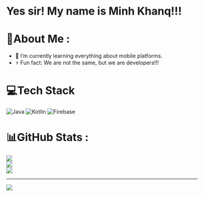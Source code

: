 # Yes sir! My name is Minh Khanq!!!
# 💫About Me :
- 🌱 I’m currently learning everything about mobile platforms.
- ⚡ Fun fact: We are not the same, but we are developers!!!

# 💻Tech Stack
![Java](https://img.shields.io/badge/java-%23ED8B00.svg?style=for-the-badge&logo=java&logoColor=white) ![Kotlin](https://img.shields.io/badge/kotlin-%230095D5.svg?style=for-the-badge&logo=kotlin&logoColor=white) ![Firebase](https://img.shields.io/badge/firebase-%23039BE5.svg?style=for-the-badge&logo=firebase)
# 📊GitHub Stats :
![](https://github-readme-stats.vercel.app/api?username=decoutkhanqindev&theme=react&hide_border=false&include_all_commits=false&count_private=false)<br/>
![](https://github-readme-streak-stats.herokuapp.com/?user=decoutkhanqindev&theme=react&hide_border=false)<br/>
![](https://github-readme-stats.vercel.app/api/top-langs/?username=decoutkhanqindev&theme=react&hide_border=false&include_all_commits=false&count_private=false&layout=compact)

---
[![](https://visitcount.itsvg.in/api?id=decoutkhanqindev&icon=0&color=0)](https://visitcount.itsvg.in)
